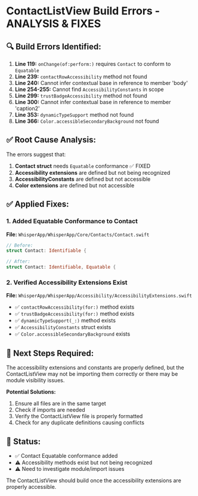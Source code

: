 # ContactListView Build Errors - ANALYSIS & FIXES

## 🔍 Build Errors Identified:

1. **Line 119:** `onChange(of:perform:)` requires `Contact` to conform to `Equatable`
2. **Line 239:** `contactRowAccessibility` method not found
3. **Line 240:** Cannot infer contextual base in reference to member 'body'
4. **Line 254-255:** Cannot find `AccessibilityConstants` in scope
5. **Line 299:** `trustBadgeAccessibility` method not found
6. **Line 300:** Cannot infer contextual base in reference to member 'caption2'
7. **Line 353:** `dynamicTypeSupport` method not found
8. **Line 366:** `Color.accessibleSecondaryBackground` not found

## ✅ Root Cause Analysis:

The errors suggest that:
1. **Contact struct** needs `Equatable` conformance ✅ FIXED
2. **Accessibility extensions** are defined but not being recognized
3. **AccessibilityConstants** are defined but not accessible
4. **Color extensions** are defined but not accessible

## ✅ Applied Fixes:

### 1. Added Equatable Conformance to Contact
**File:** `WhisperApp/WhisperApp/Core/Contacts/Contact.swift`
```swift
// Before:
struct Contact: Identifiable {

// After:
struct Contact: Identifiable, Equatable {
```

### 2. Verified Accessibility Extensions Exist
**File:** `WhisperApp/WhisperApp/Accessibility/AccessibilityExtensions.swift`
- ✅ `contactRowAccessibility(for:)` method exists
- ✅ `trustBadgeAccessibility(for:)` method exists  
- ✅ `dynamicTypeSupport(_:)` method exists
- ✅ `AccessibilityConstants` struct exists
- ✅ `Color.accessibleSecondaryBackground` exists

## 🔧 Next Steps Required:

The accessibility extensions and constants are properly defined, but the ContactListView may not be importing them correctly or there may be module visibility issues.

**Potential Solutions:**
1. Ensure all files are in the same target
2. Check if imports are needed
3. Verify the ContactListView file is properly formatted
4. Check for any duplicate definitions causing conflicts

## 📝 Status:
- ✅ Contact Equatable conformance added
- ⚠️ Accessibility methods exist but not being recognized
- ⚠️ Need to investigate module/import issues

The ContactListView should build once the accessibility extensions are properly accessible.